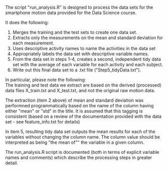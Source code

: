 The script "run_analysis.R" is designed to process the data sets for the
smartphone motion data provided for the Data Science course.

It does the following:  

1. Merges the training and the test sets to create one data set.
2. Extracts only the measurements on the mean and standard deviation for each measurement. 
3. Uses descriptive activity names to name the activities in the data set
4. Appropriately labels the data set with descriptive variable names.
5. From the data set in steps 1-4, creates a second, independent tidy data set with the average of each variable for each activity and each subject.
6. Write out this final data set to a .txt file ("Step5_tidyData.txt").

In particular, please note the following:  
The training and test data we extract are based on the derived (processed) data files X_train.txt and X_test.txt, and not the original raw motion data.

The extraction (item 2 above) of mean and standard deviation was performned programmatically based on the name of the column having either "mean" or "std" in the title.  It is assumed that this tagging is consistent (based on a review of the documentation provided with the data set - see feature_info.txt for details)

In item 5, resulting tidy data set outputs the mean results for each of the variables
without changing the column name.  The column value should be interpreted as being
"the mean of"" the variable in a given column.

The run_analysis.R script is documented (both in terms of explicit variable names and comments) which describe the processing steps in greater detail.


